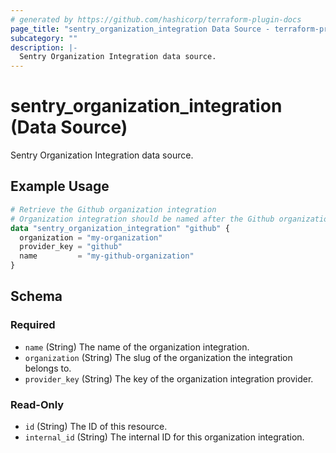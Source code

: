 ```yaml
---
# generated by https://github.com/hashicorp/terraform-plugin-docs
page_title: "sentry_organization_integration Data Source - terraform-provider-sentry"
subcategory: ""
description: |-
  Sentry Organization Integration data source.
---
```


# sentry_organization_integration (Data Source)

Sentry Organization Integration data source.

## Example Usage

```terraform
# Retrieve the Github organization integration
# Organization integration should be named after the Github organization
data "sentry_organization_integration" "github" {
  organization = "my-organization"
  provider_key = "github"
  name         = "my-github-organization"
}
```

<!-- schema generated by tfplugindocs -->
## Schema

### Required

- `name` (String) The name of the organization integration.
- `organization` (String) The slug of the organization the integration belongs to.
- `provider_key` (String) The key of the organization integration provider.

### Read-Only

- `id` (String) The ID of this resource.
- `internal_id` (String) The internal ID for this organization integration.


